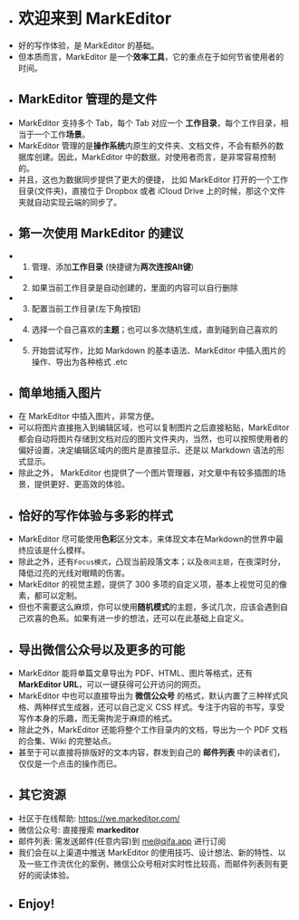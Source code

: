 - # 欢迎来到 MarkEditor
- 好的写作体验，是 MarkEditor 的基础。
- 但本质而言，MarkEditor 是一个**效率工具**，它的重点在于如何节省使用者的时间。
- ## MarkEditor 管理的是文件
- MarkEditor 支持多个 Tab，每个 Tab 对应一个 **工作目录**，每个工作目录，相当于一个工作**场景**。
- MarkEditor 管理的是**操作系统**内原生的文件夹、文档文件，不会有额外的数据库创建。因此，MarkEditor 中的数据，对使用者而言，是非常容易控制的。
- 并且，这也为数据同步提供了更大的便捷， 比如 MarkEditor 打开的一个工作目录(文件夹)，直接位于 Dropbox 或者 iCloud Drive 上的时候，那这个文件夹就自动实现云端的同步了。
- ## 第一次使用 MarkEditor 的建议
- 1. 管理、添加**工作目录** (快捷键为**两次连按Alt键**)
- 2. 如果当前工作目录是自动创建的，里面的内容可以自行删除
- 3. 配置当前工作目录(左下角按钮)
- 4. 选择一个自己喜欢的**主题**；也可以多次随机生成，直到碰到自己喜欢的
- 5. 开始尝试写作，比如 Markdown 的基本语法、MarkEditor 中插入图片的操作、导出为各种格式 .etc
- ## 简单地插入图片
- 在 MarkEditor 中插入图片，非常方便。
- 可以将图片直接拖入到编辑区域，也可以复制图片之后直接粘贴，MarkEditor 都会自动将图片存储到文档对应的图片文件夹内，当然，也可以按照使用者的偏好设置，决定编辑区域内的图片是直接显示、还是以 Markdown 语法的形式显示。
- 除此之外， MarkEditor 也提供了一个图片管理器，对文章中有较多插图的场景，提供更好、更高效的体验。
- ## 恰好的写作体验与多彩的样式
- MarkEditor 尽可能使用**色彩**区分文本，来体现文本在Markdown的世界中最终应该是什么模样。
- 除此之外，还有`Focus模式`，凸现当前段落文本；以及`夜间主题`，在夜深时分，降低过亮的光线对眼睛的伤害。
- MarkEditor 的视觉主题，提供了 300 多项的自定义项，基本上视觉可见的像素，都可以定制。
- 但也不需要这么麻烦，你可以使用**随机模式**的主题，多试几次，应该会遇到自己欢喜的色系。如果有进一步的想法，还可以在此基础上自定义。
- ## 导出微信公众号以及更多的可能
- MarkEditor 能将单篇文章导出为 PDF、HTML、图片等格式，还有 **MarkEditor URL**，可以一键获得可公开访问的网页。
- MarkEditor 中也可以直接导出为 **微信公众号** 的格式，默认内置了三种样式风格、两种样式生成器，还可以自己定义 CSS 样式。专注于内容的书写，享受写作本身的乐趣，而无需拘泥于麻烦的格式。
- 除此之外，MarkEditor 还能将整个工作目录内的文档，导出为一个 PDF 文档的合集、Wiki 的完整站点。
- 甚至于可以直接将排版好的文本内容，群发到自己的 **邮件列表** 中的读者们，仅仅是一个点击的操作而已。
- ## 其它资源
- 社区于在线帮助: <https://we.markeditor.com/>
- 微信公众号: 直接搜索 **markeditor**
- 邮件列表:  需发送邮件(任意内容)到 <me@qifa.app> 进行订阅
- 我们会在以上渠道中推送 MarkEditor 的使用技巧、设计想法、新的特性、以及一些工作流优化的案例，微信公众号相对实时性比较高，而邮件列表则有更好的阅读体验。
- ## Enjoy!
